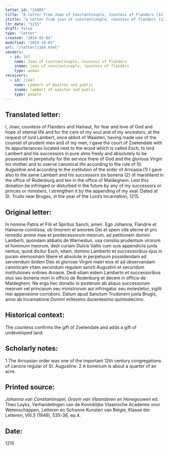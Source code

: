 ```yaml
---
letter_id: "24805"
title: "A letter from Joan of Constantinople, Countess of Flanders (1215)"
ititle: "a letter from joan of constantinople, countess of flanders (1215)"
ltr_date: "1215"
draft: false
type: "letter"
created: "2014-03-04"
modified: "2014-10-01"
url: "/letter/1104.html"
senders:
  - id: 107
    name: Joan of Constantinople, Countess of Flanders
    iname: joan of constantinople, countess of flanders
    type: woman
receivers:
  - id: 21447
    name: Lambert of Waasten and public
    iname: lambert of waasten and public
    type: people
---
```

<h2> Translated letter:</h2>I, Joan, countess of Flanders and Hainaut, for fear and love of God and hope of eternal life and for the care of my soul and of my ancestors, at the request of lord Lambert, once abbot of Waasten, having made use of the counsel of prudent men and of my men, I gave the court of Zoetendale with its appurtenances located next to the wood which is called Esch, to lord Lambert and his successors in pure alms freely and absolutely to be possessed in perpetuity for the service there of God and the glorious Virgin his mother and to oserve canonical life according to the rule of St. Augustine and according to the institution of the order of Arroasia.(1)
I gave also to the same Lambert and his successors six boneria (2) of marshland in the office of Rodenburg and ten in the office of Maldeghem.
Lest this donation be infringed or disturbed in the future by any of my successors or princes or ministers, I strengthen it by the appending of my seal.
Dated at St. Trudo near Bruges, in the year of the Lord’s Incarnation, 1215.
<h2 class="mt-4"> Original letter:</h2>In nomine Patris et Filii et Spiritus Sancti, amen.
Ego Johanna, Flandrie et Hainonie comitissa, ob timorem et amorem  Dei et spem vite eterne et pro remedio anime mee et predecessorum meorum, ad petitionem domini Lamberti, quondam abbatis de Warnestun, usa consilio prudentum virorum et hominum meorum, dedi curiam Dulcis Vallis cum suis appendiciis juxta nemus, quod dicitur Esch, sitam, domino Lamberto et successoribus ejus in puram elemosinam libere et absolute in perpetuum possidendam ad serviendum ibidem Deo et gloriose Virgini matri eius et ad observandam canonicam vitam secundum regulam sancti Augustini et secundum institutiones ordines Aroasie.
Dedi etiam eidem Lamberto et successoribus eius sex boneria mori in officio de Rodenburg et decem in officio de Maldeghem.
Ne ergo hec donatio in posterum ab aliquo successorum meorum vel principum seu ministrorum aut infringatur seu molestetur, sigilli mei appensione corroboro.
Datum apud Sanctum Trudonem juxta Brugis, anno ab Incarnatione Domini millesimo ducentesimo quintodecimo.
<h2 class="mt-4"> Historical context:</h2>The countess confirms the gift of Zoetendale and adds a gift of undeveloped land.
<h2 class="mt-4"> Scholarly notes:</h2>1 The Arroasian order was one of the important 12th century congregations of canons regular of St. Augustine.
2 A bonerium is about a quarter of an acre.
<h2 class="mt-4"> Printed source:</h2><p><em>Johanna van Constantinopel, Gravin van Vlaanderen en Henegouwen</em> ed. Theo Luykx, Verhandelingen van de Koninklijke Vlaamsche Academie voor Wetenschappen, Letteren en Schoone Kunsten van Belgie, Klasse der Letteren, VIII.5 (1946), 535-36, ep.4.</p><h2 class="mt-4"> Date:</h2>1215